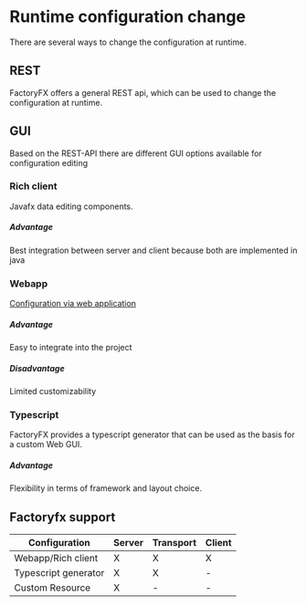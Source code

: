 # Runtime configuration change
There are several ways to change  the configuration at runtime.

## REST
FactoryFX offers a general REST api, which can be used to change the configuration at runtime.
## GUI
Based on the REST-API there are different GUI options available for configuration editing
### Rich client
Javafx data editing components.
##### Advantage
Best integration between server and client because both are implemented in java
### Webapp
[Configuration via web application](https://github.com/factoryfx/factoryfx/tree/master/docu/src/main/java/io/github/factoryfx/docu/configurationwebapp)  
##### Advantage
Easy to integrate into the project
##### Disadvantage
Limited customizability
### Typescript
FactoryFX provides a typescript generator that can be used as the basis for a custom Web GUI.
##### Advantage
Flexibility in terms of framework and layout choice.



## Factoryfx support 
| Configuration  | Server | Transport  | Client |
| ------------- | ------------- | ------------- | ------------- |
| Webapp/Rich client  | X  | X  |  X  |
| Typescript generator  |  X  | X  |  -  |
| Custom Resource  |  X  | -  |  -  |